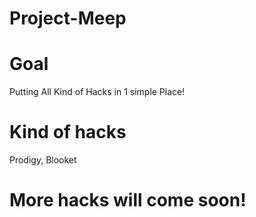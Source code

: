 # Project-Meep

# Goal
Putting All Kind of Hacks in 1 simple Place!

# Kind of hacks

Prodigy,
Blooket

# More hacks will come soon!
